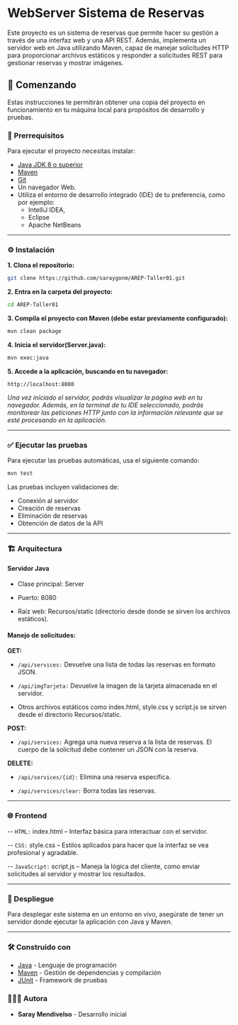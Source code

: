 # WebServer Sistema de Reservas

Este proyecto es un sistema de reservas que permite hacer su gestión a 
través de una interfaz web y una API REST. Además, implementa un servidor web en Java utilizando
Maven, capaz de manejar solicitudes HTTP para proporcionar archivos estáticos
y responder a solicitudes REST para gestionar reservas y mostrar imágenes.



## 📍 Comenzando
Estas instrucciones te permitirán obtener una copia del proyecto en funcionamiento en tu máquina local para propósitos de desarrollo y pruebas.



### 🔧 Prerrequisitos

Para ejecutar el proyecto necesitas instalar:
- [Java JDK 8 o superior](https://www.oracle.com/java/technologies/javase-jdk11-downloads.html)
- [Maven](https://maven.apache.org/download.cgi)
- [Git](https://git-scm.com/)
- Un navegador Web.
- Utiliza el entorno de desarrollo integrado (IDE) de tu preferencia, como por ejemplo: 
  - IntelliJ IDEA, 
  - Eclipse 
  - Apache NetBeans
------------------


### ⚙️ Instalación

**1. Clona el repositorio:**
   ```sh
   git clone https://github.com/saraygonm/AREP-Taller01.git
   ```

**2. Entra en la carpeta del proyecto:**
   ```sh
   cd AREP-Taller01
   ```

**3. Compila el proyecto con Maven (debe estar previamente configurado):**
   ```sh
   mvn clean package
   ```

**4. Inicia el servidor(Server.java):**
   ```sh
   mvn exec:java
   ```

**5. Accede a la aplicación, buscando en tu navegador:**
   ```
   http://localhost:8080
   ```
*Una vez iniciado el servidor, podrás visualizar la página web en tu navegador.
Además, en la terminal de tu IDE seleccionado, podrás monitorear las 
peticiones HTTP junto con la información relevante que se esté procesando en 
la aplicación.*


---------------------
### ✅ Ejecutar las pruebas

Para ejecutar las pruebas automáticas, usa el siguiente comando:
```sh
mvn test
```

Las pruebas incluyen validaciones de:
- Conexión al servidor
- Creación de reservas
- Eliminación de reservas
- Obtención de datos de la API
------------------------------
### 🏗️ Arquitectura

#### Servidor Java

- Clase principal: Server

- Puerto: 8080

- Raíz web: Recursos/static (directorio desde donde se sirven los archivos estáticos).

#### Manejo de solicitudes:

**GET:**

- `/api/services:` Devuelve una lista de todas las reservas en formato JSON.

- `/api/imgTarjeta:` Devuelve la imagen de la tarjeta almacenada en el servidor.

- Otros archivos estáticos como index.html, style.css y script.js se sirven desde el directorio Recursos/static.

**POST:**

- `/api/services:` Agrega una nueva reserva a la lista de reservas. El cuerpo de la solicitud debe contener un JSON con la reserva.

**DELETE:**

- `/api/services/{id}:` Elimina una reserva específica.

- `/api/services/clear:` Borra todas las reservas.

-------------------- 
### 🌐 Frontend

-- `HTML:` index.html – Interfaz básica para interactuar con el servidor.

-- `CSS:` style.css – Estilos aplicados para hacer que la interfaz se vea profesional y agradable.

-- `JavaScript:` script.js – Maneja la lógica del cliente, como enviar solicitudes al servidor y mostrar los resultados.

-------
### 🚀 Despliegue

Para desplegar este sistema en un entorno en vivo, asegúrate de tener un servidor donde ejecutar la aplicación con Java y Maven.


-----
### 🛠️ Construido con

- [Java](https://www.oracle.com/java/) - Lenguaje de programación
- [Maven](https://maven.apache.org/) - Gestión de dependencias y compilación
- [JUnit](https://junit.org/) - Framework de pruebas

### 👨🏼‍💻 Autora

- **Saray Mendivelso** - Desarrollo inicial


